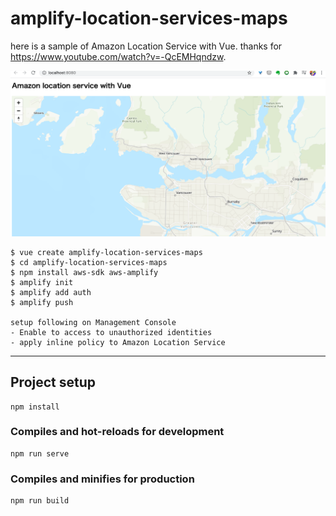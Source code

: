# amplify-location-services-maps

here is a sample of Amazon Location Service with Vue.
thanks for https://www.youtube.com/watch?v=-QcEMHqndzw.

![](./amplify-location-services-maps.png)

```
$ vue create amplify-location-services-maps
$ cd amplify-location-services-maps
$ npm install aws-sdk aws-amplify
$ amplify init
$ amplify add auth
$ amplify push 

setup following on Management Console
- Enable to access to unauthorized identities
- apply inline policy to Amazon Location Service
```

---

## Project setup
```
npm install
```

### Compiles and hot-reloads for development
```
npm run serve
```

### Compiles and minifies for production
```
npm run build
```

